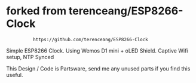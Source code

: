 # forked from terenceang/ESP8266-Clock
              https://github.com/terenceang/ESP8266-Clock


Simple ESP8266 Clock.
Using Wemos D1 mini + oLED Shield.
Captive Wifi setup, NTP Synced

This Design / Code is Partsware, send me any unused parts if you find this useful.

